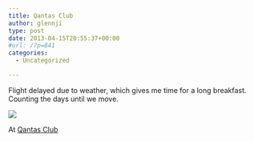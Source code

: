 ```yaml
---
title: Qantas Club
author: glennji
type: post
date: 2013-04-15T20:55:37+00:00
#url: /?p=841
categories:
  - Uncategorized

---
```

Flight delayed due to weather, which gives me time for a long breakfast. Counting the days until we move.

<div>
  <img src='http://glennji.com/wp-content/uploads/2013/04/5188625_QAMverDf2tYnuhfIRDO23r-Cdahra4qtZiBnd_4BR0Q.jpg' style='max-width:600px;' /></p> 
  
  <div>
    At <a href="http://foursquare.com/v/4b53dfd3f964a520c4ad27e3">Qantas Club</a>
  </div>
</div>

